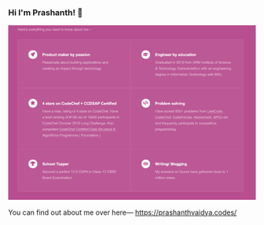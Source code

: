 ### Hi I'm Prashanth! 🤠

<!--
**thecodearrow/thecodearrow** is a ✨ _special_ ✨ repository because its `README.md` (this file) appears on your GitHub profile.

Here are some ideas to get you started:

- 🔭 I’m currently working on ...
- 🌱 I’m currently learning ...
- 👯 I’m looking to collaborate on ...
- 🤔 I’m looking for help with ...
- 💬 Ask me about ...
- 📫 How to reach me: ...
- 😄 Pronouns: ...
- ⚡ Fun fact: ...
-->

![About Me](https://github.com/thecodearrow/thecodearrow/blob/master/about.png)

You can find out about me over here— https://prashanthvaidya.codes/
